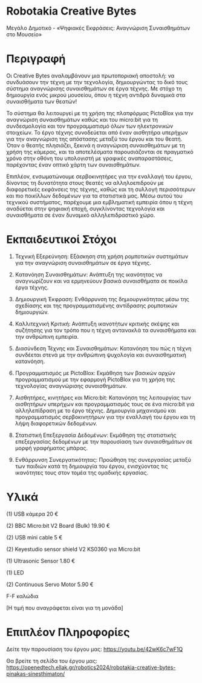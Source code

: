 # Robotakia Creative Bytes
 Μεγάλο Δημοτικό - «Ψηφιακές Εκφράσεις: Αναγνώριση Συναισθημάτων στο Μουσείο» 

# Περιγραφή
Οι Creative Bytes αναλαμβάνουν μια πρωτοποριακή αποστολή: να συνδυάσουν την τέχνη με την τεχνολογία, δημιουργώντας το δικό τους σύστημα αναγνώρισης συναισθημάτων σε έργα τέχνης. Με στόχο τη δημιουργία ενός μικρού μουσείου, όπου η τέχνη αντιδρά δυναμικά στα συναισθήματα των θεατών! 

Το σύστημα θα λειτουργεί με τη χρήση της πλατφόρμας PictoBlox για την αναγνώριση συναισθημάτων καθώς και του micro:bit για τη συνδεσμολογία και τον προγραμματισμό όλων των ηλεκτρονικών στοιχείων. Το έργο τέχνης συνοδεύεται από έναν αισθητήρα υπερήχων για την αναγνώριση της απόστασης μεταξύ του έργου και του θεατή. Όταν ο θεατής πλησιάζει, ξεκινά η αναγνώριση συναισθημάτων με τη χρήση της κάμερας, και τα αποτελέσματα παρουσιάζονται σε πραγματικό χρόνο στην οθόνη του υπολογιστή με γραφικές αναπαραστάσεις, παρέχοντας έναν οπτικό χάρτη των συναισθημάτων. 

Επιπλέον, ενσωματώνουμε σερβοκινητήρες για την εναλλαγή του έργου, δίνοντας τη δυνατότητα στους θεατές να αλληλοεπιδρούν με διαφορετικές εκφάνσεις της τέχνης, καθώς και τη συλλογή περισσότερων και πιο ποικίλλων δεδομένων για τα στατιστικά μας. Μέσω αυτού του τεχνικού συστήματος, παρέχουμε μια εμβληματική εμπειρία όπου η τέχνη αναδύεται στην ψηφιακή εποχή, συγκλίνοντας τεχνολογία και συναισθήματα σε έναν δυναμικό αλληλεπιδραστικό χώρο. 

# Εκπαιδευτικοί Στόχοι
1. Τεχνική Εξερεύνηση: Εξάσκηση στη χρήση ρομποτικών συστημάτων για την αναγνώριση συναισθημάτων σε έργα τέχνης. 

2. Κατανόηση Συναισθημάτων: Ανάπτυξη της ικανότητας να αναγνωρίζουν και να ερμηνεύουν βασικά συναισθήματα σε ποικίλα έργα τέχνης. 

3. Δημιουργική Έκφραση: Ενθάρρυνση της δημιουργικότητας μέσω της σχεδίασης και της προγραμματισμένης αντίδρασης ρομποτικών δημιουργιών. 

4. Καλλιτεχνική Κριτική: Ανάπτυξη ικανοτήτων κριτικής σκέψης και συζήτησης για τον τρόπο που η τέχνη αντανακλά τα συναισθήματα και την ανθρώπινη εμπειρία. 

5. Διασύνδεση Τέχνης και Συναισθημάτων: Κατανόηση του πώς η τέχνη συνδέεται στενά με την ανθρώπινη ψυχολογία και συναισθηματική κατανόηση. 

6. Προγραμματισμός με PictoBlox: Εκμάθηση των βασικών αρχών προγραμματισμού με την εφαρμογή PictoBlox για τη χρήση της τεχνολογίας αναγνώρισης συναισθημάτων. 

7. Αισθητήρες, κινητήρες και Micro:bit: Κατανόηση της λειτουργίας των αισθητήρων υπερήχων και προγραμματισμός τους σε ένα micro:bit για αλληλεπίδραση με το έργο τέχνης. Δημιουργία μηχανισμού και προγραμματισμός σερβοκινητήρων για την εναλλαγή του έργου και τη λήψη διαφορετικών δεδομένων. 

8. Στατιστική Επεξεργασία Δεδομένων: Εκμάθηση της στατιστικής επεξεργασίας δεδομένων με την παρουσίαση των συναισθημάτων σε μορφή γραφήματος μπάρας. 

9. Ενθάρρυνση Συνεργατικότητας: Προώθηση της συνεργασίας μεταξύ των παιδιών κατά τη δημιουργία του έργου, ενισχύοντας τις ικανότητες τους στον τομέα της ομαδικής εργασίας.

# Υλικά 
(1) USB κάμερα 20 € 

(2) BBC Micro:bit V2 Board (Bulk) 19.90 €

(2) USB mini cable 5 € 

(2) Keyestudio sensor shield V2 KS0360 για Micro:bit 

(1) Ultrasonic Sensor 1.80 €

(1) LED 

(2) Continuous Servo Motor 5.90 €

F-F καλώδια 
 
[Η τιμή που αναγράφεται είναι για τη μονάδα]

# Επιπλέον Πληροφορίες
Δείτε την παρουσίαση του έργου μας: https://youtu.be/42wK6c7wF1Q

Θα βρείτε τη σελίδα του έργου μας: https://openedtech.ellak.gr/robotics2024/robotakia-creative-bytes-pinakas-sinesthimaton/
